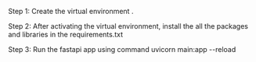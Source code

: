 Step 1: Create the virtual environment .

Step 2: After activating the virtual environment, install the all the packages and libraries in the requirements.txt

Step 3: Run the fastapi app using command  uvicorn main:app --reload

